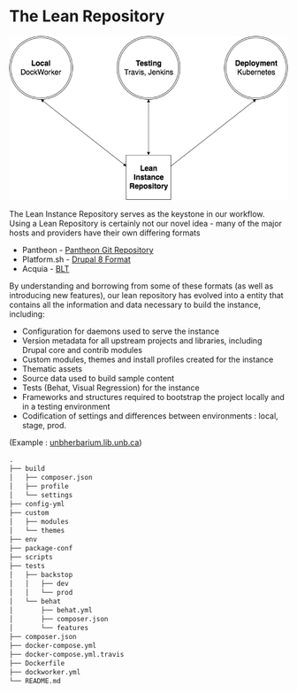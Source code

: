 # The Lean Repository

![The Lean Repository](img/lean-repo.png "The Lean Repository")

The Lean Instance Repository serves as the keystone in our workflow. Using a Lean Repository is certainly not our novel idea - many of the major hosts and providers have their own differing formats

 * Pantheon - [Pantheon Git Repository](https://pantheon.io/docs/code/)
 * Platform.sh - [Drupal 8 Format](https://docs.platform.sh/frameworks/drupal8.html)
 * Acquia - [BLT](https://github.com/acquia/blt)

By understanding and borrowing from some of these formats (as well as introducing new features), our lean repository has evolved into a entity that contains all the information and data necessary to build the instance, including:

 * Configuration for daemons used to serve the instance
 * Version metadata for all upstream projects and libraries, including Drupal core and contrib modules
 * Custom modules, themes and install profiles created for the instance
 * Thematic assets
 * Source data used to build sample content
 * Tests (Behat, Visual Regression) for the instance
 * Frameworks and structures required to bootstrap the project locally and in a testing environment
 * Codification of settings and differences between environments : local, stage, prod.

(Example : [unbherbarium.lib.unb.ca](https://github.com/unb-libraries/unbherbarium.lib.unb.ca))

```
.
├── build
│   ├── composer.json
│   ├── profile
│   └── settings
├── config-yml
├── custom
│   ├── modules
│   └── themes
├── env
├── package-conf
├── scripts
├── tests
│   ├── backstop
│   │   ├── dev
│   │   └── prod
│   └── behat
│       ├── behat.yml
│       ├── composer.json
│       └── features
├── composer.json
├── docker-compose.yml
├── docker-compose.yml.travis
├── Dockerfile
├── dockworker.yml
└── README.md
```
